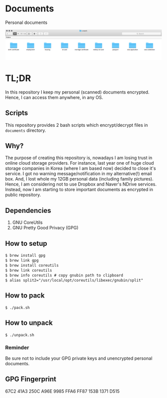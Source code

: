 # Documents
Personal documents

![alt text](https://raw.githubusercontent.com/muminoff/documents/master/screen.png "Personal documents")

# TL;DR
In this repository I keep my personal (scanned) documents encrypted. Hence, I can access them anywhere, in any OS.

## Scripts
This repository provides 2 bash scripts which encrypt/decrypt files in `documents` directory.

## Why?
The purpose of creating this repository is, nowadays I am losing trust in online cloud storage providers. For instance, last year one of huge cloud storage companies in Korea (where I am based now) decided to close it's service. I got no warning message/notification in my alternative(!) email box. And, I lost whole my 12GB personal data (including family pictures). Hence, I am considering not to use Dropbox and Naver's NDrive services. Instead, now I am starting to store important documents as encrypted in public repository.


## Dependencies
1. GNU CoreUtils
2. GNU Pretty Good Privacy (GPG)

## How to setup
```
$ brew install gpg
$ brew link gpg
$ brew install coreutils
$ brew link coreutils
$ brew info coreutils # copy gnubin path to clipboard
$ alias split2="/usr/local/opt/coreutils/libexec/gnubin/split"
```

## How to pack
```
$ ./pack.sh
```

## How to unpack
```
$ ./unpack.sh
```

### Reminder
Be sure not to include your GPG private keys and unencrypted personal documents.

## GPG Fingerprint
67C2 41A3 250C A96E 9985  FFA6 FF87 153B 1371 D515

